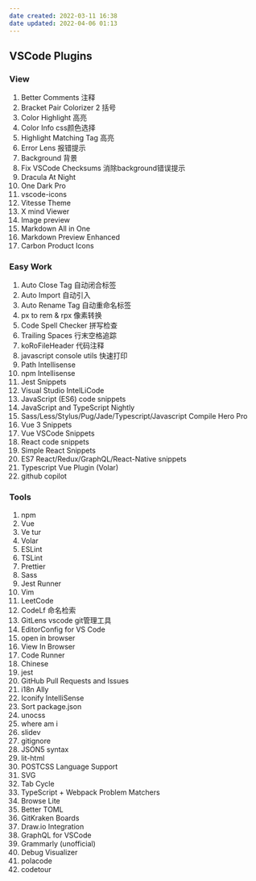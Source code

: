 ```yaml
---
date created: 2022-03-11 16:38
date updated: 2022-04-06 01:13
---
```


## VSCode Plugins

### View

1. Better Comments 注释
2. Bracket Pair Colorizer 2 括号
3. Color Highlight 高亮
4. Color Info css颜色选择
5. Highlight Matching Tag 高亮
6. Error Lens 报错提示
7. Background 背景
8. Fix VSCode Checksums 消除background错误提示
9. Dracula At Night
10. One Dark Pro
11. vscode-icons
12. Vitesse Theme
13. X mind Viewer
14. Image preview
15. Markdown All in One
16. Markdown Preview Enhanced
17. Carbon Product Icons

### Easy Work

1. Auto Close Tag 自动闭合标签
2. Auto Import 自动引入
3. Auto Rename Tag 自动重命名标签
4. px to rem & rpx 像素转换
5. Code Spell Checker 拼写检查
6. Trailing Spaces 行末空格追踪
7. koRoFileHeader 代码注释
8. javascript console utils 快速打印
9. Path Intellisense
10. npm Intellisense
11. Jest Snippets
12. Visual Studio IntelLiCode
13. JavaScript (ES6) code snippets
14. JavaScript and TypeScript Nightly
15. Sass/Less/Stylus/Pug/Jade/Typescript/Javascript Compile Hero Pro
16. Vue 3 Snippets
17. Vue VSCode Snippets
18. React code snippets
19. Simple React Snippets
20. ES7 React/Redux/GraphQL/React-Native snippets
21. Typescript Vue Plugin (Volar)
22. github copilot

### Tools

1. npm
2. Vue
3. Ve tur
4. Volar
5. ESLint
6. TSLint
7. Prettier
8. Sass
9. Jest Runner
10. Vim
11. LeetCode
12. CodeLf 命名检索
13. GitLens vscode git管理工具
14. EditorConfig for VS Code
15. open in browser
16. View In Browser
17. Code Runner
18. Chinese
19. jest
20. GitHub Pull Requests and Issues
21. i18n Ally
22. Iconify IntelliSense
23. Sort package.json
24. unocss
25. where am i
26. slidev
27. gitignore
28. JSON5 syntax
29. lit-html
30. POSTCSS Language Support
31. SVG
32. Tab Cycle
33. TypeScript + Webpack Problem Matchers
34. Browse Lite
35. Better TOML
36. GitKraken Boards
37. Draw.io Integration
38. GraphQL for VSCode
39. Grammarly (unofficial)
40. Debug Visualizer
41. polacode
42. codetour
